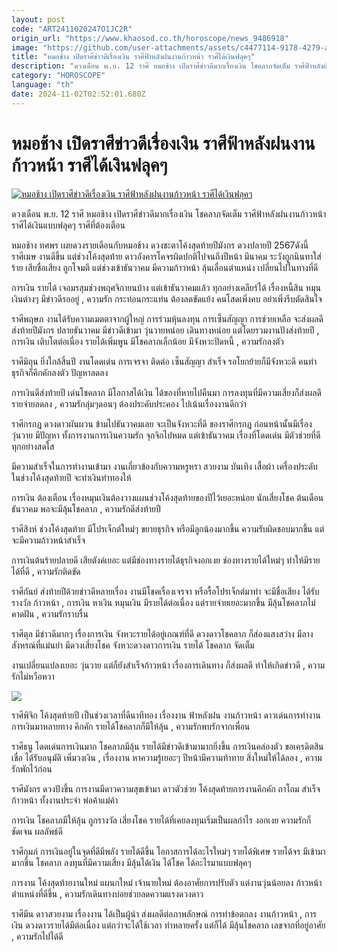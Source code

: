 ```yaml
---
layout: post
code: "ART2411020247O1JC2R"
origin_url: "https://www.khaosod.co.th/horoscope/news_9486918"
image: "https://github.com/user-attachments/assets/c4477114-9178-4279-a37c-ed0ccd794c29"
title: "หมอช้าง เปิดราศีข่าวดีเรื่องเงิน ราศีฟ้าหลังฝนงานก้าวหน้า ราศีได้เงินฟลุคๆ"
description: "ดวงเดือน พ.ย. 12 ราศี หมอช้าง เปิดราศีข่าวดีมากเรื่องเงิน โชคลาภจัดเต็ม ราศีฟ้าหลังฝนงานก้าวหน้า ราศีได้เงินแบบฟลุคๆ ราศีที่ต้องเตือน"
category: "HOROSCOPE"
language: "th"
date: 2024-11-02T02:52:01.680Z
---
```


# หมอช้าง เปิดราศีข่าวดีเรื่องเงิน ราศีฟ้าหลังฝนงานก้าวหน้า ราศีได้เงินฟลุคๆ

[![หมอช้าง เปิดราศีข่าวดีเรื่องเงิน ราศีฟ้าหลังฝนงานก้าวหน้า ราศีได้เงินฟลุคๆ](https://www.khaosod.co.th/wpapp/uploads/2024/11/mchangnov211679998.jpg "หมอช้าง เปิดราศีข่าวดีเรื่องเงิน ราศีฟ้าหลังฝนงานก้าวหน้า ราศีได้เงินฟลุคๆ")](https://www.khaosod.co.th/wpapp/uploads/2024/11/mchangnov211679998.jpg)

ดวงเดือน พ.ย. 12 ราศี หมอช้าง เปิดราศีข่าวดีมากเรื่องเงิน โชคลาภจัดเต็ม ราศีฟ้าหลังฝนงานก้าวหน้า ราศีได้เงินแบบฟลุคๆ ราศีที่ต้องเตือน

หมอช้าง ทศพร เผยดวงรายเดือนกับหมอช้าง ดวงชะตาโค้งสุดท้ายปีมังกร ดวงปลายปี 2567ดังนี้  
ราศีเมษ งานดีขึ้น แต่ช่วงโค้งสุดท้าย ดาวอังคารโคจรผิดปกติไปจนถึงปีหน้า มีนาคม ระวังถูกนินทาใส่ร้าย เสียชื่อเสียง ถูกโจมตี แต่ช่วงเข้าธันวาคม มีความก้าวหน้า ลุ้นเลื่อนตำแหน่ง เปลี่ยนไปในทางที่ดี

การเงิน รายได้ เจอมรสุมช่วงพฤศจิกายนบ้าง แต่เข้าธันวาคมแล้ว ทุกอย่างเคลียร์ได้ เรื่องหนี้สิน หมุนเงินต่างๆ มีข่าวดีรออยู่ , ความรัก กระท่อนกระแท่น ต้องลดขัดแย้ง คนโสดเพิ่งคบ อย่าเพิ่งรีบตัดสินใจ

ราศีพฤษภ งานได้รับความเมตตาจากผู้ใหญ่ การร่วมหุ้นลงทุน การเซ็นสัญญา การช่วยเหลือ จะส่งผลดีส่งท้ายปีมังกร ปลายธันวาคม มีข่าวดีเข้ามา วุ่นวายหน่อย เดินทางหน่อย แต่โดยรวมงานปังส่งท้ายปี , การเงิน เติบโตต่อเนื่อง รายได้เพิ่มพูน มีโชคลาภเล็กน้อย มีจังหวะปิดหนี้ , ความรักลงตัว

ราศีมิถุน ยิ่งใกล้สิ้นปี งานโดดเด่น การเจรจา ติดต่อ เซ็นสัญญา สำเร็จ รอโยกย้ายก็มีจังหวะดี คนทำธุรกิจก็คึกคักลงตัว ปัญหาลดลง

การเงินดีส่งท้ายปี เด่นโชคลาภ มีโอกาสได้เงิน ได้ของที่หายไปคืนมา การลงทุนที่มีความเสี่ยงก็ส่งผลดี รายจ่ายลดลง , ความรักลุ่มๆดอนๆ ต้องประคับประคอง ไปเน้นเรื่องงานดีกว่า

ราศีกรกฎ ดวงดาวผันผวน ข้ามไปธันวาคมเลย จะเป็นจังหวะที่ดี ของราศีกรกฎ ก่อนหน้านั้นมีเรื่องวุ่นวาย มีปัญหา ทั้งการงานการเงินความรัก จุกจิกไปหมด แต่เข้าธันวาคม เรื่องที่โดดเด่น มีตัวช่วยที่ดี ทุกอย่างสดใส

มีความสำเร็จในการทำงานเข้ามา งานเกี่ยวข้องกับความหรูหรา สวยงาม บันเทิง เสื้อผ้า เครื่องประดับ ในช่วงโค้งสุดท้ายปี จะทำเงินทำทองให้

การเงิน ต้องเตือน เรื่องหมุนเงินต้องวางแผนช่วงโค้งสุดท้ายของปีไว้เยอะหน่อย นักเสี่ยงโชค ต้นเดือนธันวาคม พอจะมีลุ้นโชคลาภ , ความรักดีส่งท้ายปี

ราศีสิงห์ ช่วงโค้งสุดท้าย มีโปรเจ็กต์ใหม่ๆ ขยายธุรกิจ หรือมีลูกน้องมากขึ้น ความรับผิดชอบมากขึ้น แต่จะมีความก้าวหน้าสำเร็จ

การเงินต้นร้ายปลายดี เสียตังค์เยอะ แต่มีช่องทางรายได้ธุรกิจงอกเงย ช่องทางรายได้ใหม่ๆ ทำให้มีรายได้ที่ดี , ความรักติดขัด

ราศีกันย์ ส่งท้ายปีด้วยข่าวดีหลายเรื่อง งานมีโชคเรื่องเจรจา หรือรื้อโปรเจ็กต์มาทำ จะมีชื่อเสียง ได้รับรางวัล ก้าวหน้า , การเงิน หาเงิน หมุนเงิน มีรายได้ต่อเนื่อง แต่รายจ่ายเยอะมากขึ้น มีลุ้นโชคลาภไม่คาดฝัน , ความรักราบรื่น

ราศีตุล มีข่าวดีมากๆ เรื่องการเงิน จังหวะรายได้อยู่เกณฑ์ที่ดี ดวงดาวโชคลาภ ก็ส่องแสงสว่าง มีลางสังหรณ์ที่แม่นยำ มีดวงเสี่ยงโชค จังหวะดวงดาวการเงิน รายได้ โชคลาภ จัดเต็ม

งานเปลี่ยนแปลงเยอะ วุ่นวาย แต่ก็ยังสำเร็จก้าวหน้า เรื่องการเดินทาง ก็ส่งผลดี ทำให้เกิดข่าวดี , ความรักไม่หวือหวา

[![](https://www.khaosod.co.th/wpapp/uploads/2024/11/mchangnov211671.jpg)](https://www.khaosod.co.th/wpapp/uploads/2024/11/mchangnov211671.jpg)

ราศีพิจิก โค้งสุดท้ายปี เป็นช่วงเวลาที่ดีนาทีทอง เรื่องงาน ฟ้าหลังฝน งานก้าวหน้า ดาวเด่นการทำงาน การเงินมาหลายทาง คึกคัก รายได้โชคลาภก็มีให้ลุ้น , ความรักพบรักจากเพื่อน

ราศีธนู โดดเด่นการเงินมาก โชคลาภมีลุ้น รายได้มีข่าวดีเข้ามามากยิ่งขึ้น การเงินคล่องตัว ขอเครดิตสินเชื่อ ได้รับอนุมัติ เพิ่มวงเงิน , เรื่องงาน หาความรู้เยอะๆ ปีหน้ามีความท้าทาย สิ่งใหม่ให้ได้ลอง , ความรักพักไว้ก่อน

ราศีมังกร ดวงปังขึ้น การงานมีดาวความสุขเข้ามา ดาวตัวช่วย โค้งสุดท้ายการงานคึกคัก ถาโถม สำเร็จก้าวหน้า ทั้งงานประจำ พ่อค้าแม่ค้า

การเงิน โชคลาภมีให้ลุ้น ถูกรางวัล เสี่ยงโชค รายได้ที่เคยลงทุนเริ่มเป็นผลกำไร งอกเงย ความรักก็ชัดเจน ผลลัพธ์ดี

ราศีกุมภ์ การเงินอยู่ในจุดที่ดีมีพลัง รายได้ดีขึ้น โอกาสการได้อะไรใหม่ๆ รายได้พิเศษ รายได้จร มีเข้ามามากขึ้น โชคลาภ ลงทุนที่มีความเสี่ยง มีลุ้นได้เงิน ได้โชค ได้อะไรมาแบบฟลุคๆ

การงาน โค้งสุดท้ายงานใหม่ แผนกใหม่ เจ้านายใหม่ ต้องอาศัยการปรับตัว แต่งานวุ่นน้อยลง ก้าวหน้า ตำแหน่งที่ดีขึ้น , ความรักเดินทางบ่อยช่วยลดความแรงดวงดาว

ราศีมีน ดาวสวยงาม เรื่องงาน ได้เป็นผู้นำ ส่งผลดีต่อภาพลักษณ์ การทำข้อตกลง งานก้าวหน้า , การเงิน ดวงดาวรายได้มีต่อเนื่อง แต่กว่าจะได้ใช้เวลา ทำหลายครั้ง แต่ก็ได้ มีลุ้นโชคลาภ เลขจากที่อยู่อาศัย , ความรักไปได้ดี